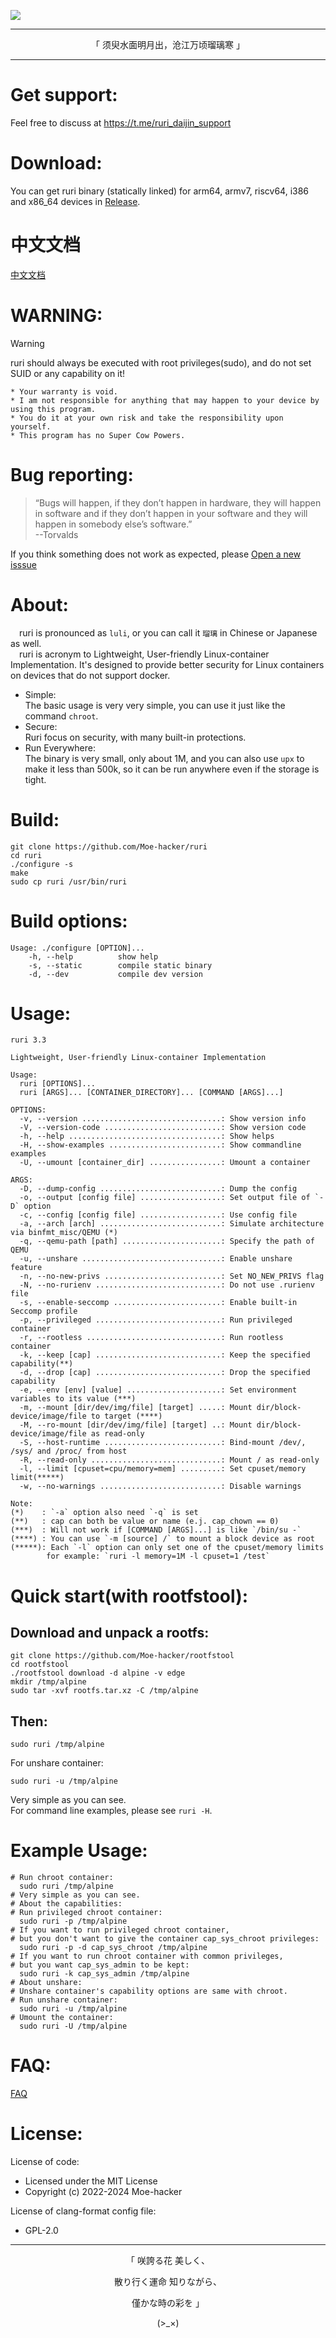 
![](https://github.com/Moe-hacker/ruri/raw/main/logo/logo.png)

-----

<p align="center">「 须臾水面明月出，沧江万顷瑠璃寒 」</p>

-----------------     
# Get support:      
Feel free to discuss at https://t.me/ruri_daijin_support     
# Download:    
You can get ruri binary (statically linked) for arm64, armv7, riscv64, i386 and x86_64 devices in [Release](https://github.com/Moe-hacker/ruri/releases/).      
# 中文文档
[中文文档](/README_zh.md)      
# WARNING:      
> [!WARNING]
> ruri should always be executed with root privileges(sudo), and do not set SUID or any capability on it!      
```
* Your warranty is void.
* I am not responsible for anything that may happen to your device by using this program.
* You do it at your own risk and take the responsibility upon yourself.
* This program has no Super Cow Powers.
```
# Bug reporting:
> “Bugs will happen, if they don’t happen in hardware, they will happen in software and if they don’t happen in your software and they will happen in somebody else’s software.”      
> --Torvalds

If you think something does not work as expected, please [Open a new isssue](https://github.com/Moe-hacker/ruri/issues)      
# About:         
&emsp;ruri is pronounced as  `luli`, or you can call it `瑠璃` in Chinese or Japanese as well.       
&emsp;ruri is acronym to Lightweight, User-friendly Linux-container Implementation. It's designed to provide better security for Linux containers on devices that do not support docker.       
- Simple:      
The basic usage is very very simple, you can use it just like the command `chroot`.
- Secure:      
Ruri focus on security, with many built-in protections.
- Run Everywhere:      
The binary is very small, only about 1M, and you can also use `upx` to make it less than 500k, so it can be run anywhere even if the storage is tight.
# Build:      
```
git clone https://github.com/Moe-hacker/ruri
cd ruri
./configure -s
make
sudo cp ruri /usr/bin/ruri
```
# Build options:
```
Usage: ./configure [OPTION]...
    -h, --help          show help
    -s, --static        compile static binary
    -d, --dev           compile dev version
```

# Usage:    
```
ruri 3.3

Lightweight, User-friendly Linux-container Implementation

Usage:
  ruri [OPTIONS]...
  ruri [ARGS]... [CONTAINER_DIRECTORY]... [COMMAND [ARGS]...]

OPTIONS:
  -v, --version ...............................: Show version info
  -V, --version-code ..........................: Show version code
  -h, --help ..................................: Show helps
  -H, --show-examples .........................: Show commandline examples
  -U, --umount [container_dir] ................: Umount a container

ARGS:
  -D, --dump-config ...........................: Dump the config
  -o, --output [config file] ..................: Set output file of `-D` option
  -c, --config [config file] ..................: Use config file
  -a, --arch [arch] ...........................: Simulate architecture via binfmt_misc/QEMU (*)
  -q, --qemu-path [path] ......................: Specify the path of QEMU
  -u, --unshare ...............................: Enable unshare feature
  -n, --no-new-privs ..........................: Set NO_NEW_PRIVS flag
  -N, --no-rurienv ............................: Do not use .rurienv file
  -s, --enable-seccomp ........................: Enable built-in Seccomp profile
  -p, --privileged ............................: Run privileged container
  -r, --rootless ..............................: Run rootless container
  -k, --keep [cap] ............................: Keep the specified capability(**)
  -d, --drop [cap] ............................: Drop the specified capability
  -e, --env [env] [value] .....................: Set environment variables to its value (***)
  -m, --mount [dir/dev/img/file] [target] .....: Mount dir/block-device/image/file to target (****)
  -M, --ro-mount [dir/dev/img/file] [target] ..: Mount dir/block-device/image/file as read-only
  -S, --host-runtime ..........................: Bind-mount /dev/, /sys/ and /proc/ from host
  -R, --read-only .............................: Mount / as read-only
  -l, --limit [cpuset=cpu/memory=mem] .........: Set cpuset/memory limit(*****)
  -w, --no-warnings ...........................: Disable warnings

Note:
(*)    : `-a` option also need `-q` is set
(**)   : cap can both be value or name (e.j. cap_chown == 0)
(***)  : Will not work if [COMMAND [ARGS]...] is like `/bin/su -`
(****) : You can use `-m [source] /` to mount a block device as root
(*****): Each `-l` option can only set one of the cpuset/memory limits
        for example: `ruri -l memory=1M -l cpuset=1 /test`
```
# Quick start(with rootfstool):
## Download and unpack a rootfs:
```
git clone https://github.com/Moe-hacker/rootfstool
cd rootfstool
./rootfstool download -d alpine -v edge
mkdir /tmp/alpine
sudo tar -xvf rootfs.tar.xz -C /tmp/alpine
```
## Then:
```
sudo ruri /tmp/alpine
```
For unshare container:      
```
sudo ruri -u /tmp/alpine
```
Very simple as you can see.    
For command line examples, please see `ruri -H`.      
# Example Usage:      
```
# Run chroot container:
  sudo ruri /tmp/alpine
# Very simple as you can see.
# About the capabilities:
# Run privileged chroot container:
  sudo ruri -p /tmp/alpine
# If you want to run privileged chroot container,
# but you don't want to give the container cap_sys_chroot privileges:
  sudo ruri -p -d cap_sys_chroot /tmp/alpine
# If you want to run chroot container with common privileges,
# but you want cap_sys_admin to be kept:
  sudo ruri -k cap_sys_admin /tmp/alpine
# About unshare:
# Unshare container's capability options are same with chroot.
# Run unshare container:
  sudo ruri -u /tmp/alpine
# Umount the container:
  sudo ruri -U /tmp/alpine
```
# FAQ:   
[FAQ](FAQ.md)      
# License:
License of code:      
- Licensed under the MIT License      
- Copyright (c) 2022-2024 Moe-hacker      

License of clang-format config file:      
- GPL-2.0      
--------
<p align="center">「 咲誇る花 美しく、</p>    
<p align="center">散り行く運命 知りながら、</p>    
<p align="center">僅かな時の彩を 」</p>          
<p align="center">(>_×)</p>
